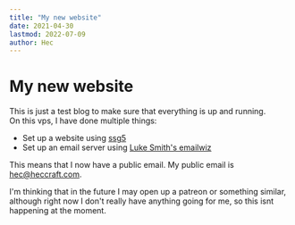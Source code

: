 ```yaml
---
title: "My new website"
date: 2021-04-30
lastmod: 2022-07-09
author: Hec
---
```

# My new website
This is just a test blog to make sure that everything is up and running.  
On this vps, I have done multiple things:

- Set up a website using [ssg5](https://github.com/fmash16/ssg5)</li>
- Set up an email server using [Luke Smith's emailwiz](https://github.com/LukeSmithxyz/emailwiz)</li>

This means that I now have a public email. My public email is [hec@heccraft.com](mailto:hec@heccraft.com).

I'm thinking that in the future I may open up a patreon or something similar, although right now I don't really have anything going for me, so this isnt happening at the moment.
